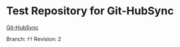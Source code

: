 # Test Repository for Git-HubSync

[Git-HubSync](https://github.com/iquiw/git-hubsync)

Branch: `ff`
Revision: 2
